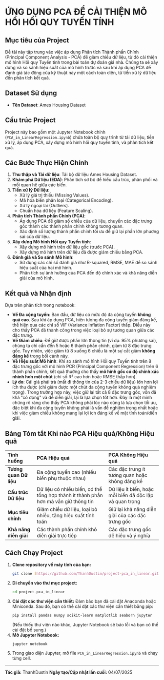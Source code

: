 # ỨNG DỤNG PCA ĐỂ CẢI THIỆN MÔ HỒI HỒI QUY TUYẾN TÍNH

## Mục tiêu của Project

Đề tài này tập trung vào việc áp dụng Phân tích Thành phần Chính (Principal Component Analysis - PCA) để giảm chiều dữ liệu, từ đó cải thiện mô hình Hồi quy Tuyến tính trong bài toán dự đoán giá nhà. Chúng ta sẽ xây dựng và so sánh hiệu suất của mô hình trước và sau khi áp dụng PCA để đánh giá tác động của kỹ thuật này một cách toàn diện, từ tiền xử lý dữ liệu đến phân tích kết quả.

## Dataset Sử dụng

* **Tên Dataset**: Ames Housing Dataset

## Cấu trúc Project

Project này bao gồm một Jupyter Notebook chính (`PCA_in_LinearRegression.ipynb`) chứa toàn bộ quy trình từ tải dữ liệu, tiền xử lý, áp dụng PCA, xây dựng mô hình hồi quy tuyến tính, và phân tích kết quả.

## Các Bước Thực Hiện Chính

1.  **Thu thập và Tải dữ liệu**: Tải bộ dữ liệu Ames Housing Dataset.
2.  **Khám phá Dữ liệu (EDA)**: Phân tích sơ bộ để hiểu cấu trúc, phân phối và mối quan hệ giữa các biến.
3.  **Tiền xử lý Dữ liệu**:
    * Xử lý giá trị thiếu (Missing Values).
    * Mã hóa biến phân loại (Categorical Encoding).
    * Xử lý ngoại lai (Outliers).
    * Chuẩn hóa dữ liệu (Feature Scaling).
4.  **Phân tích Thành phần Chính (PCA)**:
    * Áp dụng PCA để giảm số chiều của dữ liệu, chuyển các đặc trưng gốc thành các thành phần chính không tương quan.
    * Xác định số lượng thành phần chính tối ưu để giữ lại phần lớn phương sai của dữ liệu.
5.  **Xây dựng Mô hình Hồi quy Tuyến tính**:
    * Xây dựng mô hình trên dữ liệu gốc (trước PCA).
    * Xây dựng mô hình trên dữ liệu đã được giảm chiều bằng PCA.
6.  **Đánh giá và So sánh Mô hình**:
    * Sử dụng các chỉ số đánh giá như R-squared, RMSE, MAE để so sánh hiệu suất của hai mô hình.
    * Phân tích sự ảnh hưởng của PCA đến độ chính xác và khả năng diễn giải của mô hình.

## Kết quả và Nhận định

Dựa trên phân tích trong notebook:

* **Về Đa cộng tuyến**: Ban đầu, dữ liệu có mức độ đa cộng tuyến **không quá cao**. Sau khi áp dụng PCA, hiện tượng đa cộng tuyến giảm đáng kể, thể hiện qua các chỉ số VIF (Variance Inflation Factor) thấp. Điều này cho thấy PCA đã thành công trong việc loại bỏ sự tương quan giữa các đặc trưng.
* **Về Giảm chiều**: Để giữ được phần lớn thông tin (ví dụ: 95% phương sai), chúng ta chỉ cần đến 5 hoặc 6 thành phần chính, giảm từ 8 đặc trưng gốc. Tuy nhiên, việc giảm từ 8 xuống 6 chiều là một sự cắt giảm **không đáng kể** trong bối cảnh này.
* **Về Hiệu suất Mô hình**: Khi so sánh mô hình Hồi quy Tuyến tính trên 8 đặc trưng gốc với mô hình PCR (Principal Component Regression) trên 6 thành phần chính, kết quả thường cho thấy **mô hình gốc có độ chính xác nhỉnh hơn một chút** (chỉ số R² cao hơn hoặc RMSE thấp hơn).
* **Lý do**: Cái giá phải trả (mất đi thông tin của 2-3 chiều dữ liệu) lớn hơn lợi ích thu được (chỉ giảm được một chút đa cộng tuyến không quá nghiêm trọng). Trong trường hợp này, việc giữ lại tất cả 8 đặc trưng gốc, vốn đã khá "cô đọng" và dễ diễn giải, lại là lựa chọn tốt hơn. Đây là một minh chứng rõ ràng cho thấy PCA không phải lúc nào cũng là lựa chọn tối ưu, đặc biệt khi đa cộng tuyến không phải là vấn đề nghiêm trọng nhất hoặc khi việc giảm chiều không mang lại lợi ích đáng kể về mặt tính toán/diễn giải.

## Bảng Tóm tắt Khi nào PCA Hiệu quả/Không Hiệu quả

| Tình huống            | PCA Hiệu quả                                     | PCA Không Hiệu quả                                |
| :-------------------- | :----------------------------------------------- | :------------------------------------------------ |
| **Tương quan Dữ liệu** | Đa cộng tuyến cao (nhiều biến phụ thuộc nhau)    | Các đặc trưng ít tương quan hoặc không đáng kể   |
| **Cấu trúc Dữ liệu** | Dữ liệu có nhiều biến, có thể tổng hợp thành ít thành phần hơn mà vẫn giữ thông tin | Dữ liệu ít biến, hoặc mỗi biến đã độc lập và quan trọng |
| **Mục tiêu chính** | Giảm chiều dữ liệu, loại bỏ nhiễu, tăng hiệu suất tính toán | Giữ lại khả năng diễn giải của các đặc trưng gốc |
| **Khả năng diễn giải** | Các thành phần chính khó diễn giải trực tiếp    | Các đặc trưng gốc dễ hiểu và ý nghĩa             |

## Cách Chạy Project

1.  **Clone repository về máy tính của bạn:**
    ```bash
    git clone [https://github.com/ThanhDustin/project-pca_in_linear.git](https://github.com/ThanhDustin/project-pca_in_linear.git)
    ```
2.  **Di chuyển vào thư mục project:**
    ```bash
    cd project-pca_in_linear
    ```
3.  **Cài đặt các thư viện cần thiết:**
    Đảm bảo bạn đã cài đặt Anaconda hoặc Miniconda. Sau đó, bạn có thể cài đặt các thư viện cần thiết bằng pip:
    ```bash
    pip install pandas numpy scikit-learn matplotlib seaborn jupyter
    ```
    (Nếu thiếu thư viện nào khác, Jupyter Notebook sẽ báo lỗi và bạn có thể cài đặt bổ sung.)
4.  **Mở Jupyter Notebook:**
    ```bash
    jupyter notebook
    ```
5.  Trong giao diện Jupyter, mở file `PCA_in_LinearRegression.ipynb` và chạy từng cell.

---

**Tác giả:** ThanhDustin
**Ngày tạo/Cập nhật lần cuối:** 04/07/2025
